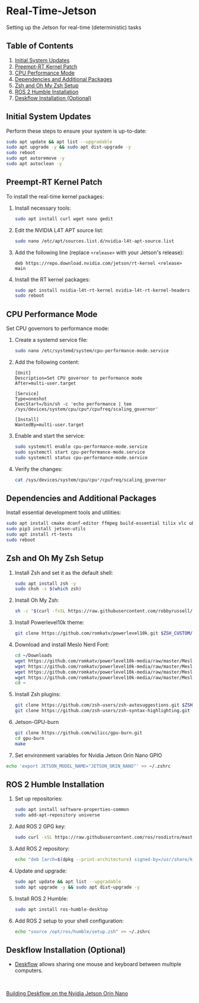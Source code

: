# Real-Time-Jetson
Setting up the Jetson for real-time (deterministic) tasks

## Table of Contents

1. [Initial System Updates](#initial-system-updates)
2. [Preempt-RT Kernel Patch](#preempt-rt-kernel-patch)
3. [CPU Performance Mode](#cpu-performance-mode)
4. [Dependencies and Additional Packages](#dependencies-and-additional-packages)
5. [Zsh and Oh My Zsh Setup](#zsh-and-oh-my-zsh-setup)
6. [ROS 2 Humble Installation](#ros-2-humble-installation)
7. [Deskflow Installation (Optional)](#deskflow-installation-optional)

## Initial System Updates

Perform these steps to ensure your system is up-to-date:

```bash
sudo apt update && apt list --upgradable
sudo apt upgrade -y && sudo apt dist-upgrade -y
sudo reboot
sudo apt autoremove -y
sudo apt autoclean -y
```

## Preempt-RT Kernel Patch

To install the real-time kernel packages:

1. Install necessary tools:
   ```bash
   sudo apt install curl wget nano gedit
   ```

2. Edit the NVIDIA L4T APT source list:
   ```bash
   sudo nano /etc/apt/sources.list.d/nvidia-l4t-apt-source.list
   ```

3. Add the following line (replace `<release>` with your Jetson's release):
   ```
   deb https://repo.download.nvidia.com/jetson/rt-kernel <release> main
   ```

4. Install the RT kernel packages:
   ```bash
   sudo apt install nvidia-l4t-rt-kernel nvidia-l4t-rt-kernel-headers nvidia-l4t-rt-kernel-oot-modules nvidia-l4t-display-rt-kernel
   sudo reboot
   ```

## CPU Performance Mode

Set CPU governors to performance mode:

1. Create a systemd service file:
   ```bash
   sudo nano /etc/systemd/system/cpu-performance-mode.service
   ```

2. Add the following content:
   ```
   [Unit]
   Description=Set CPU governor to performance mode
   After=multi-user.target

   [Service]
   Type=oneshot
   ExecStart=/bin/sh -c 'echo performance | tee /sys/devices/system/cpu/cpu*/cpufreq/scaling_governor'

   [Install]
   WantedBy=multi-user.target
   ```

3. Enable and start the service:
   ```bash
   sudo systemctl enable cpu-performance-mode.service
   sudo systemctl start cpu-performance-mode.service
   sudo systemctl status cpu-performance-mode.service
   ```

4. Verify the changes:
   ```bash
   cat /sys/devices/system/cpu/cpu*/cpufreq/scaling_governor
   ```

## Dependencies and Additional Packages

Install essential development tools and utilities:

```bash
sudo apt install cmake dconf-editor ffmpeg build-essential tilix vlc ubuntu-restricted-extras python3-dev python3-pip python3-venv python3-numba lm-sensors cheese neofetch htop nvtop chrome-gnome-shell gnome-tweaks git stress-ng -y
sudo pip3 install jetson-utils
sudo apt install rt-tests
sudo reboot
```

## Zsh and Oh My Zsh Setup

1. Install Zsh and set it as the default shell:
   ```bash
   sudo apt install zsh -y
   sudo chsh -s $(which zsh)
   ```

2. Install Oh My Zsh:
   ```bash
   sh -c "$(curl -fsSL https://raw.githubusercontent.com/robbyrussell/oh-my-zsh/master/tools/install.sh)"
   ```

3. Install Powerlevel10k theme:
   ```bash
   git clone https://github.com/romkatv/powerlevel10k.git $ZSH_CUSTOM/themes/powerlevel10k
   ```

4. Download and install Meslo Nerd Font:
   ```bash
   cd ~/Downloads
   wget https://github.com/romkatv/powerlevel10k-media/raw/master/MesloLGS%20NF%20Regular.ttf
   wget https://github.com/romkatv/powerlevel10k-media/raw/master/MesloLGS%20NF%20Bold.ttf
   wget https://github.com/romkatv/powerlevel10k-media/raw/master/MesloLGS%20NF%20Italic.ttf
   wget https://github.com/romkatv/powerlevel10k-media/raw/master/MesloLGS%20NF%20Bold%20Italic.ttf
   cd ~
   ```

5. Install Zsh plugins:
   ```bash
   git clone https://github.com/zsh-users/zsh-autosuggestions.git $ZSH_CUSTOM/plugins/zsh-autosuggestions
   git clone https://github.com/zsh-users/zsh-syntax-highlighting.git $ZSH_CUSTOM/plugins/zsh-syntax-highlighting
   ```

6. Jetson-GPU-burn
   ```bash
   git clone https://github.com/wilicc/gpu-burn.git
   cd gpu-burn
   make
   ```

7. Set environment variables for Nvidia Jetson Orin Nano GPIO
```bash
echo 'export JETSON_MODEL_NAME="JETSON_ORIN_NANO"' >> ~/.zshrc
```

## ROS 2 Humble Installation

1. Set up repositories:
   ```bash
   sudo apt install software-properties-common
   sudo add-apt-repository universe
   ```

2. Add ROS 2 GPG key:
   ```bash
   sudo curl -sSL https://raw.githubusercontent.com/ros/rosdistro/master/ros.key -o /usr/share/keyrings/ros-archive-keyring.gpg
   ```

3. Add ROS 2 repository:
   ```bash
   echo "deb [arch=$(dpkg --print-architecture) signed-by=/usr/share/keyrings/ros-archive-keyring.gpg] http://packages.ros.org/ros2/ubuntu $(. /etc/os-release && echo $UBUNTU_CODENAME) main" | sudo tee /etc/apt/sources.list.d/ros2.list > /dev/null
   ```

4. Update and upgrade:
   ```bash
   sudo apt update && apt list --upgradable
   sudo apt upgrade -y && sudo apt dist-upgrade -y
   ```

5. Install ROS 2 Humble:
   ```bash
   sudo apt install ros-humble-desktop
   ```

6. Add ROS 2 setup to your shell configuration:
   ```bash
   echo "source /opt/ros/humble/setup.zsh" >> ~/.zshrc
   ```

## Deskflow Installation (Optional)

- [Deskflow](https://github.com/deskflow/deskflow) allows sharing one mouse and keyboard between multiple computers.
<br>

[Building Deskflow on the Nvidia Jetson Orin Nano](./build_deskflow.md)
